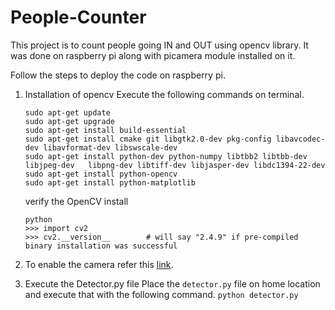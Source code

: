 # People-Counter
This project is to count people going IN and OUT using opencv library. It was done on raspberry pi along with picamera module installed on it.

Follow the steps to deploy the code on raspberry pi.

1. Installation of opencv
   Execute the following commands on terminal.
   ```
   sudo apt-get update
   sudo apt-get upgrade
   sudo apt-get install build-essential 
   sudo apt-get install cmake git libgtk2.0-dev pkg-config libavcodec-dev libavformat-dev libswscale-dev 
   sudo apt-get install python-dev python-numpy libtbb2 libtbb-dev  libjpeg-dev   libpng-dev libtiff-dev libjasper-dev libdc1394-22-dev 
   sudo apt-get install python-opencv 
   sudo apt-get install python-matplotlib
   ```
   verify the OpenCV install
   ```
   python
   >>> import cv2
   >>> cv2.__version__        # will say "2.4.9" if pre-compiled binary installation was successful
   ```
2. To enable the camera refer this [link](https://www.hackster.io/deligence-technologies/person-counting-system-using-opencv-and-python-faf14f).

3.	Execute the Detector.py file
Place the `detector.py` file on home location and execute that with the following command.
`python detector.py`
